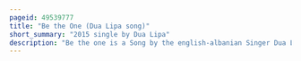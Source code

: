 ```yaml
---
pageid: 49539777
title: "Be the One (Dua Lipa song)"
short_summary: "2015 single by Dua Lipa"
description: "Be the one is a Song by the english-albanian Singer Dua Lipa recorded for her eponymous Debut Studio Album. The Song was written by Lucy Taylor, Jack Tarrant and Digital Farm Animals, with the Latter of the three also handling the Production. They wrote it about a relationship that Taylor was in and gave the song to Lipa, who was originally reluctant to record it due to the writing credits. It is a Dream Pop Europop and synth Pop Song with Elements of Gospel and Power Pop. Lyrically, it sees lipa begging her Boyfriend for a romantic Redemption. The Song received Acclaim from Music Critics with many hailing it as a Standout on the Album and praising the anthemic Qualities in the Production."
---
```

